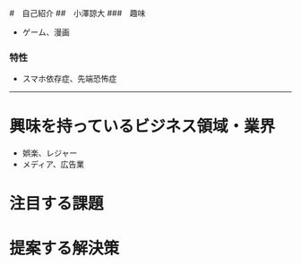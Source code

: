 #　自己紹介
##　小澤諒大
###　趣味
- ゲーム、漫画
### 特性
- スマホ依存症、先端恐怖症

* * * 

# 興味を持っているビジネス領域・業界
- 娯楽、レジャー
- メディア、広告業

# 注目する課題

# 提案する解決策
